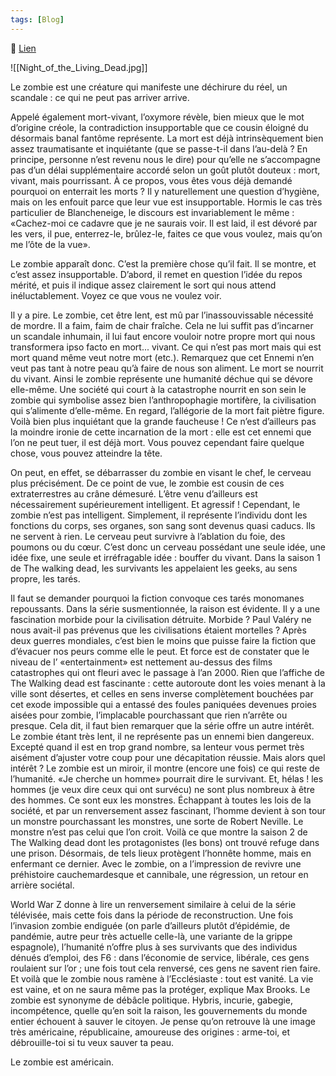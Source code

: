 ```yaml
---
tags: [Blog]
---
```


🔗 [Lien](https://www.ralentirtravaux.com/le_blog/petite-analyse-du-zombie/)

![[Night_of_the_Living_Dead.jpg]]

Le zombie est une créature qui manifeste une déchirure du réel, un scandale : ce qui ne peut pas arriver arrive.

Appelé également mort-vivant, l’oxymore révèle, bien mieux que le mot d’origine créole, la contradiction insupportable que ce cousin éloigné du désormais banal fantôme représente. La mort est déjà intrinsèquement bien assez traumatisante et inquiétante (que se passe-t-il dans l’au-delà ? En principe, personne n’est revenu nous le dire) pour qu’elle ne s’accompagne pas d’un délai supplémentaire accordé selon un goût plutôt douteux : mort, vivant, mais pourrissant. À ce propos, vous êtes vous déjà demandé pourquoi on enterrait les morts ? Il y naturellement une question d’hygiène, mais on les enfouit parce que leur vue est insupportable. Hormis le cas très particulier de Blancheneige, le discours est invariablement le même : «Cachez-moi ce cadavre que je ne saurais voir. Il est laid, il est dévoré par les vers, il pue, enterrez-le, brûlez-le, faites ce que vous voulez, mais qu’on me l’ôte de la vue».

Le zombie apparaît donc. C’est la première chose qu’il fait. Il se montre, et c’est assez insupportable. D’abord, il remet en question l’idée du repos mérité, et puis il indique assez clairement le sort qui nous attend inéluctablement. Voyez ce que vous ne voulez voir.

Il y a pire. Le zombie, cet être lent, est mû par l’inassouvissable nécessité de mordre. Il a faim, faim de chair fraîche. Cela ne lui suffit pas d’incarner un scandale inhumain, il lui faut encore vouloir notre propre mort qui nous transformera ipso facto en mort... vivant. Ce qui n’est pas mort mais qui est mort quand même veut notre mort (etc.). Remarquez que cet Ennemi n’en veut pas tant à notre peau qu’à faire de nous son aliment. Le mort se nourrit du vivant. Ainsi le zombie représente une humanité déchue qui se dévore elle-même. Une société qui court à la catastrophe nourrit en son sein le zombie qui symbolise assez bien l’anthropophagie mortifère, la civilisation qui s’alimente d’elle-même. En regard, l’allégorie de la mort fait piètre figure. Voilà bien plus inquiétant que la grande faucheuse ! Ce n’est d’ailleurs pas la moindre ironie de cette incarnation de la mort : elle est cet ennemi que l’on ne peut tuer, il est déjà mort. Vous pouvez cependant faire quelque chose, vous pouvez atteindre la tête.

On peut, en effet, se débarrasser du zombie en visant le chef, le cerveau plus précisément. De ce point de vue, le zombie est cousin de ces extraterrestres au crâne démesuré. L’être venu d’ailleurs est nécessairement supérieurement intelligent. Et agressif ! Cependant, le zombie n’est pas intelligent. Simplement, il représente l’individu dont les fonctions du corps, ses organes, son sang sont devenus quasi caducs. Ils ne servent à rien. Le cerveau peut survivre à l’ablation du foie, des poumons ou du cœur. C’est donc un cerveau possédant une seule idée, une idée fixe, une seule et irréfragable idée : bouffer du vivant. Dans la saison 1 de The walking dead, les survivants les appelaient les geeks, au sens propre, les tarés.

Il faut se demander pourquoi la fiction convoque ces tarés monomanes repoussants. Dans la série susmentionnée, la raison est évidente. Il y a une fascination morbide pour la civilisation détruite. Morbide ? Paul Valéry ne nous avait-il pas prévenus que les civilisations étaient mortelles ? Après deux guerres mondiales, c’est bien le moins que puisse faire la fiction que d’évacuer nos peurs comme elle le peut. Et force est de constater que le niveau de l’ «entertainment» est nettement au-dessus des films catastrophes qui ont fleuri avec le passage à l’an 2000. Rien que l’affiche de The Walking dead est fascinante : cette autoroute dont les voies menant à la ville sont désertes, et celles en sens inverse complètement bouchées par cet exode impossible qui a entassé des foules paniquées devenues proies aisées pour zombie, l’implacable pourchassant que rien n’arrête ou presque.
Cela dit, il faut bien remarquer que la série offre un autre intérêt. Le zombie étant très lent, il ne représente pas un ennemi bien dangereux. Excepté quand il est en trop grand nombre, sa lenteur vous permet très aisément d’ajuster votre coup pour une décapitation réussie. Mais alors quel intérêt ? Le zombie est un miroir, il montre (encore une fois) ce qui reste de l’humanité. «Je cherche un homme» pourrait dire le survivant. Et, hélas ! les hommes (je veux dire ceux qui ont survécu) ne sont plus nombreux à être des hommes. Ce sont eux les monstres. Échappant à toutes les lois de la société, et par un renversement assez fascinant, l’homme devient à son tour un monstre pourchassant les monstres, une sorte de Robert Neville. Le monstre n’est pas celui que l’on croit. Voilà ce que montre la saison 2 de The Walking dead dont les protagonistes (les bons) ont trouvé refuge dans une prison. Désormais, de tels lieux protègent l’honnête homme, mais en enfermant ce dernier. Avec le zombie, on a l’impression de revivre une préhistoire cauchemardesque et cannibale, une régression, un retour en arrière sociétal.

World War Z donne à lire un renversement similaire à celui de la série télévisée, mais cette fois dans la période de reconstruction. Une fois l’invasion zombie endiguée (on parle d’ailleurs plutôt d’épidémie, de pandémie, autre peur très actuelle celle-là, une variante de la grippe espagnole), l’humanité n’offre plus à ses survivants que des individus dénués d’emploi, des F6 : dans l’économie de service, libérale, ces gens roulaient sur l’or ; une fois tout cela renversé, ces gens ne savent rien faire.
Et voilà que le zombie nous ramène à l’Ecclésiaste : tout est vanité. La vie est vaine, et on ne saura même pas la protéger, explique Max Brooks. Le zombie est synonyme de débâcle politique. Hybris, incurie, gabegie, incompétence, quelle qu’en soit la raison, les gouvernements du monde entier échouent à sauver le citoyen. Je pense qu’on retrouve là une image très américaine, républicaine, amoureuse des origines : arme-toi, et débrouille-toi si tu veux sauver ta peau.

Le zombie est américain.